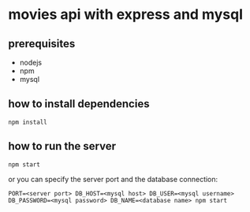 # movies api with express and mysql

## prerequisites

- nodejs
- npm
- mysql

## how to install dependencies

`npm install`

## how to run the server

`npm start`

or you can specify the server port and the database connection:

`PORT=<server port> DB_HOST=<mysql host> DB_USER=<mysql username> DB_PASSWORD=<mysql password> DB_NAME=<database name> npm start`
